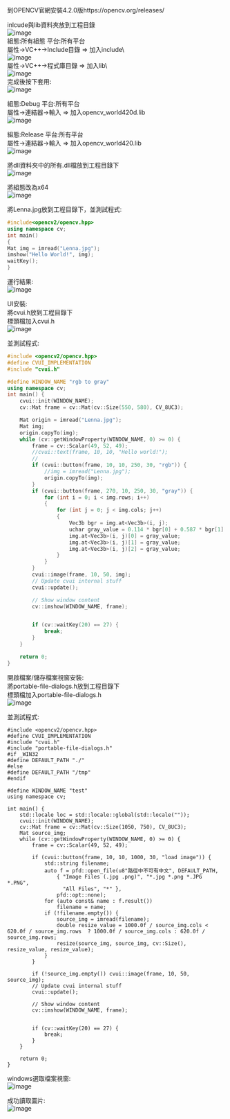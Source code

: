 到OPENCV官網安裝4.2.0版https://opencv.org/releases/

inlcude與lib資料夾放到工程目錄\
![image](include_and_lib.PNG)\
組態:所有組態	平台:所有平台\
屬性->VC++->Include目錄 => 加入include\\\
![image](include.PNG)\
屬性->VC++->程式庫目錄 => 加入lib\\\
![image](lib.PNG)\
完成後按下套用:\
![image](all.PNG)


組態:Debug	平台:所有平台\
屬性->連結器->輸入 => 加入opencv_world420d.lib\
![image](debug.PNG)

組態:Release	平台:所有平台\
屬性->連結器->輸入 => 加入opencv_world420.lib\
![image](release.PNG)

將dll資料夾中的所有.dll檔放到工程目錄下\
![image](dll.PNG)

將組態改為x64\
![image](x64.png)

將Lenna.jpg放到工程目錄下，並測試程式:
```cpp
#include<opencv2/opencv.hpp>
using namespace cv;
int main()
{
Mat img = imread("Lenna.jpg");
imshow("Hello World!", img);
waitKey();
}
```

運行結果:\
![image](finish.png)

UI安裝:\
將cvui.h放到工程目錄下\
標頭檔加入cvui.h\
![image](cvui_header.PNG)

並測試程式:
```cpp
#include <opencv2/opencv.hpp>
#define CVUI_IMPLEMENTATION
#include "cvui.h"

#define WINDOW_NAME "rgb to gray"
using namespace cv;
int main() {
    cvui::init(WINDOW_NAME);
    cv::Mat frame = cv::Mat(cv::Size(550, 580), CV_8UC3);

    Mat origin = imread("Lenna.jpg");
    Mat img;
    origin.copyTo(img);
    while (cv::getWindowProperty(WINDOW_NAME, 0) >= 0) {
        frame = cv::Scalar(49, 52, 49);
        //cvui::text(frame, 10, 10, "Hello world!");
        //
        if (cvui::button(frame, 10, 10, 250, 30, "rgb")) {
            //img = imread("Lenna.jpg");
            origin.copyTo(img);
        }
        if (cvui::button(frame, 270, 10, 250, 30, "gray")) {
            for (int i = 0; i < img.rows; i++)
            {
                for (int j = 0; j < img.cols; j++)
                {
                    Vec3b bgr = img.at<Vec3b>(i, j);
                    uchar gray_value = 0.114 * bgr[0] + 0.587 * bgr[1] + 0.299 * bgr[2];
                    img.at<Vec3b>(i, j)[0] = gray_value;
                    img.at<Vec3b>(i, j)[1] = gray_value;
                    img.at<Vec3b>(i, j)[2] = gray_value;
                }
            }
        }
        cvui::image(frame, 10, 50, img);
        // Update cvui internal stuff
        cvui::update();

        // Show window content
        cv::imshow(WINDOW_NAME, frame);


        if (cv::waitKey(20) == 27) {
            break;
        }
    }

    return 0;
}
```

開啟檔案/儲存檔案視窗安裝:\
將portable-file-dialogs.h放到工程目錄下\
標頭檔加入portable-file-dialogs.h\
![image](pfd_header.PNG)

並測試程式:
```
#include <opencv2/opencv.hpp>
#define CVUI_IMPLEMENTATION
#include "cvui.h"
#include "portable-file-dialogs.h"
#if _WIN32
#define DEFAULT_PATH "./"
#else
#define DEFAULT_PATH "/tmp"
#endif

#define WINDOW_NAME "test"
using namespace cv;

int main() {
    std::locale loc = std::locale::global(std::locale(""));
    cvui::init(WINDOW_NAME);
    cv::Mat frame = cv::Mat(cv::Size(1050, 750), CV_8UC3);
    Mat source_img;
    while (cv::getWindowProperty(WINDOW_NAME, 0) >= 0) {
        frame = cv::Scalar(49, 52, 49);

        if (cvui::button(frame, 10, 10, 1000, 30, "load image")) {
            std::string filename;
            auto f = pfd::open_file(u8"路徑中不可有中文", DEFAULT_PATH,
                { "Image Files (.jpg .png)", "*.jpg *.png *.JPG *.PNG",
                  "All Files", "*" },
                pfd::opt::none);
            for (auto const& name : f.result())
                filename = name;
            if (!filename.empty()) {
                source_img = imread(filename);
                double resize_value = 1000.0f / source_img.cols < 620.0f / source_img.rows  ? 1000.0f / source_img.cols : 620.0f / source_img.rows;
                resize(source_img, source_img, cv::Size(), resize_value, resize_value);
            }
        }

        if (!source_img.empty()) cvui::image(frame, 10, 50, source_img);
        // Update cvui internal stuff
        cvui::update();

        // Show window content
        cv::imshow(WINDOW_NAME, frame);


        if (cv::waitKey(20) == 27) {
            break;
        }
    }

    return 0;
}
```
windows選取檔案視窗:\
![image](pfd_loading.PNG)

成功讀取圖片:\
![image](pfd_loaded.png)